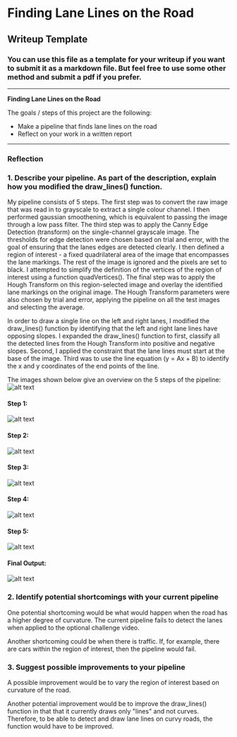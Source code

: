 # **Finding Lane Lines on the Road** 

## Writeup Template

### You can use this file as a template for your writeup if you want to submit it as a markdown file. But feel free to use some other method and submit a pdf if you prefer.

---

**Finding Lane Lines on the Road**

The goals / steps of this project are the following:
* Make a pipeline that finds lane lines on the road
* Reflect on your work in a written report


[//]: # (Image References)

[image1]: ./rawImage.jpg "Raw Image"
[image2]: ./grayscale.jpg "Grayscale"
[image3]: ./guassian.jpg "Gaussian Smoothened Grayscale"
[image4]: ./canny.jpg "Canny applied grayScale"
[image5]: ./region.jpg "Region selected Canny"
[image6]: ./hough.jpg "Hough transformed"
[image7]: ./final.jpg "Original with Hough overlay"

---

### Reflection

### 1. Describe your pipeline. As part of the description, explain how you modified the draw_lines() function.

My pipeline consists of 5 steps. The first step was to convert the raw image that was read in to grayscale to extract a single colour channel. I then performed gaussian smoothening, which is equivalent to passing the image through a low pass filter. The third step was to apply the Canny Edge Detection (transform) on the single-channel grayscale image. The thresholds for edge detection were chosen based on trial and error, with the goal of ensuring that the lanes edges are detected clearly. I then defined a region of interest - a fixed quadrilateral area of the image that encompasses the lane markings. The rest of the image is ignored and the pixels are set to black. I attempted to simplify the definition of the vertices of the region of interest using a function quadVertices(). The final step was to apply the Hough Transform on this region-selected image and overlay the identified lane markings on the original image. The Hough Transform parameters were also chosen by trial and error, applying the pipeline on all the test images and selecting the average. 

In order to draw a single line on the left and right lanes, I modified the draw_lines() function by identifying that the left and right lane lines have opposing slopes. I expanded the draw_lines() function to first, classify all the detected lines from the Hough Transform into positive and negative slopes. Second, I applied the constraint that the lane lines must start at the base of the image. Third was to use the line equation (y = Ax + B) to identify the x and y coordinates of the end points of the line.

The images shown below give an overview on the 5 steps of the pipeline:
![alt text][image1]

#### Step 1:
![alt text][image2]

#### Step 2:
![alt text][image3]

#### Step 3:
![alt text][image4]

#### Step 4:
![alt text][image5]

#### Step 5:
![alt text][image6]

#### Final Output:
![alt text][image7]

### 2. Identify potential shortcomings with your current pipeline


One potential shortcoming would be what would happen when the road has a higher degree of curvature. The current pipeline fails to detect the lanes when applied to the optional challenge video.  

Another shortcoming could be when there is traffic. If, for example, there are cars within the region of interest, then the pipeline would fail. 


### 3. Suggest possible improvements to your pipeline

A possible improvement would be to vary the region of interest based on curvature of the road.

Another potential improvement would be to improve the draw_lines() function in that that it currently draws only "lines" and not curves. Therefore, to be able to detect and draw lane lines on curvy roads, the function would have to be improved.
